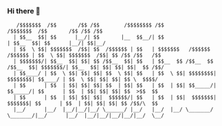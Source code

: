 ### Hi there 👋


       /$$$$$$$  /$$       /$$ /$$        /$$$$$$$$ /$$                           /$$$$$$$  /$$       /$$ /$$ /$$          
      | $$__  $$| $$      |__/| $$       |__  $$__/| $$                          | $$__  $$| $$      |__/| $$|__/          
      | $$  \ $$| $$$$$$$  /$$| $$  /$$$$$$ | $$   | $$$$$$$   /$$$$$$   /$$$$$$ | $$  \ $$| $$$$$$$  /$$| $$ /$$ /$$   /$$
      | $$$$$$$/| $$__  $$| $$| $$ /$$__  $$| $$   | $$__  $$ /$$__  $$ /$$__  $$| $$$$$$$/| $$__  $$| $$| $$| $$|  $$ /$$/
      | $$____/ | $$  \ $$| $$| $$| $$  \ $$| $$   | $$  \ $$| $$$$$$$$| $$$$$$$$| $$____/ | $$  \ $$| $$| $$| $$ \  $$$$/ 
      | $$      | $$  | $$| $$| $$| $$  | $$| $$   | $$  | $$| $$_____/| $$_____/| $$      | $$  | $$| $$| $$| $$  >$$  $$ 
      | $$      | $$  | $$| $$| $$|  $$$$$$/| $$   | $$  | $$|  $$$$$$$|  $$$$$$$| $$      | $$  | $$| $$| $$| $$ /$$/\  $$
      |__/      |__/  |__/|__/|__/ \______/ |__/   |__/  |__/ \_______/ \_______/|__/      |__/  |__/|__/|__/|__/|__/  \__/
                                                                                                                     
                                                                                                                     

<!--
**Philotheephilix/PhiloTheePhilix** is a ✨ _special_ ✨ repository because its `README.md` (this file) appears on your GitHub profile.

Here are some ideas to get you started:

- 🔭 I’m currently working on ...
- 🌱 I’m currently learning ...
- 👯 I’m looking to collaborate on ...
- 🤔 I’m looking for help with ...
- 💬 Ask me about ...
- 📫 How to reach me: ...
- 😄 Pronouns: ...
- ⚡ Fun fact: ...
-->
